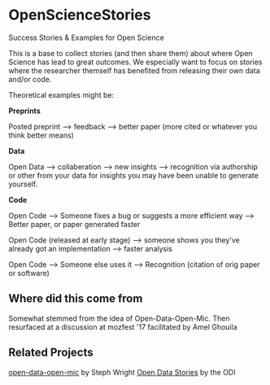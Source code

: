 # OpenScienceStories
Success Stories &amp; Examples for Open Science

This is a base to collect stories (and then share them) about where Open Science has lead to great outcomes. We especially want to focus on stories where the researcher themself has benefited from releasing their own data and/or code.

Theoretical examples might be:

**Preprints**

Posted preprint --> feedback --> better paper (more cited or whatever you think better means)

**Data**

Open Data --> collaberation --> new insights --> recognition via authorship or other from your data for insights you may have been unable to generate yourself.

**Code**

Open Code --> Someone fixes a bug or suggests a more efficient way --> Better paper, or paper generated faster

Open Code (released at early stage) --> someone shows you they've already got an implementation --> faster analysis

Open Code --> Someone else uses it --> Recognition (citation of orig paper or software)

## Where did this come from
Somewhat stemmed from the idea of Open-Data-Open-Mic. Then resurfaced at a discussion at mozfest '17 facilitated by Amel Ghouila

## Related Projects
[open-data-open-mic](https://github.com/stephwright/open-data-open-mic) by Steph Wright
[Open Data Stories](https://theodi.org/stories) by the ODI
